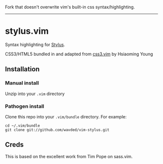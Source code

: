 Fork that doesn't overwrite vim's built-in css syntax/highlighting.

---

# stylus.vim
Syntax highlighting for [Stylus](http://learnboost.github.com/stylus/).

CSS3/HTML5 bundled in and adapted from [css3.vim](http://www.vim.org/scripts/script.php?script_id=3042) by Hsiaoming Young

## Installation

### Manual install
Unzip into your `.vim` directory

### Pathogen install

Clone this repo into your `.vim/bundle` directory. For example:

    cd ~/.vim/bundle
    git clone git://github.com/wavded/vim-stylus.git

## Creds
This is based on the excellent work from Tim Pope on sass.vim.

